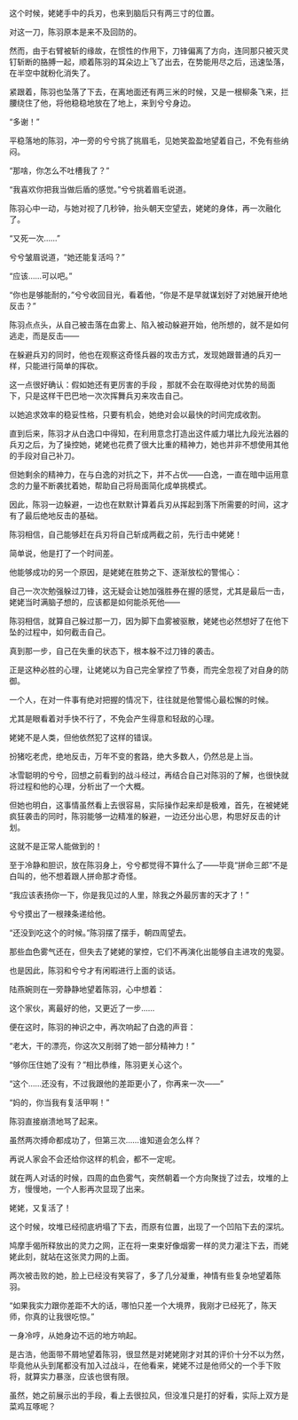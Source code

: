 这个时候，姥姥手中的兵刃，也来到脑后只有两三寸的位置。

对这一刀，陈羽原本是来不及回防的。

然而，由于右臂被斩的缘故，在惯性的作用下，刀锋偏离了方向，连同那只被灭灵钉斩断的胳膊一起，顺着陈羽的耳朵边上飞了出去，在势能用尽之后，迅速坠落，在半空中就粉化消失了。

紧跟着，陈羽也坠落了下去，在离地面还有两三米的时候，又是一根柳条飞来，拦腰绕住了他，将他稳稳地放在了地上，来到兮兮身边。

“多谢！”

平稳落地的陈羽，冲一旁的兮兮挑了挑眉毛，见她笑盈盈地望着自己，不免有些纳闷。

“那啥，你怎么不吐槽我了？”

“我喜欢你把我当做后盾的感觉。”兮兮挑着眉毛说道。

陈羽心中一动，与她对视了几秒钟，抬头朝天空望去，姥姥的身体，再一次融化了。

“又死一次……”

兮兮皱眉说道，“她还能复活吗？”

“应该……可以吧。”

“你也是够能耐的，”兮兮收回目光，看着他，“你是不是早就谋划好了对她展开绝地反击？”

陈羽点点头，从自己被击落在血雾上、陷入被动躲避开始，他所想的，就不是如何逃走，而是反击——

在躲避兵刃的同时，他也在观察这奇怪兵器的攻击方式，发现她跟普通的兵刃一样，只能进行简单的挥砍。

这一点很好确认：假如她还有更厉害的手段 ，那就不会在取得绝对优势的局面下，只是这样干巴巴地一次次挥舞兵刃来攻击自己。

以她追求效率的稳妥性格，只要有机会，她绝对会以最快的时间完成收割。

直到后来，陈羽才从白逸口中得知，在利用意念打造出这件威力堪比九段光法器的兵刃之后，为了操控她，姥姥也花费了很大比重的精神力，她也并非不想使用其他的手段对自己补刀。

但她剩余的精神力，在与白逸的对抗之下，并不占优——白逸，一直在暗中运用意念的力量不断袭扰着她，帮助自己将局面简化成单挑模式。

因此，陈羽一边躲避，一边也在默默计算着兵刃从挥起到落下所需要的时间，这才有了最后绝地反击的基础。

陈羽相信，自己能够赶在兵刃将自己斩成两截之前，先行击中姥姥！

简单说，他是打了一个时间差。

他能够成功的另一个原因，是姥姥在胜势之下、逐渐放松的警惕心：

自己一次次勉强躲过刀锋，这无疑会让她加强胜券在握的感觉，尤其是最后一击，姥姥当时满脑子想的，应该都是如何能杀死他——

陈羽相信，就算自己躲过那一刀，因为脚下血雾被驱散，姥姥也必然想好了在他下坠的过程中，如何截击自己。

真到那一步，自己在失重的状态下，根本躲不过刀锋的袭击。

正是这种必胜的心理，让姥姥以为自己完全掌控了节奏，而完全忽视了对自身的防御。

一个人，在对一件事有绝对把握的情况下，往往就是他警惕心最松懈的时候。

尤其是眼看着对手快不行了，不免会产生得意和轻敌的心理。

姥姥不是人类，但他依然犯了这样的错误。

扮猪吃老虎，绝地反击，万年不变的套路，绝大多数人，仍然总是上当。

冰雪聪明的兮兮，回想之前看到的战斗经过，再结合自己对陈羽的了解，也很快就将过程和他的心理，分析出了一个大概。

但她也明白，这事情虽然看上去很容易，实际操作起来却是极难，首先，在被姥姥疯狂袭击的同时，陈羽能够一边精准的躲避，一边还分出心思，构思好反击的计划。

这就不是正常人能做到的！

至于冷静和胆识，放在陈羽身上，兮兮都觉得不算什么了——毕竟“拼命三郎”不是白叫的，他不想着跟人拼命那才奇怪。

“我应该表扬你一下，你是我见过的人里，除我之外最厉害的天才了！”

兮兮摸出了一根辣条递给他。

“还没到吃这个的时候。”陈羽摆了摆手，朝四周望去。

那些血色雾气还在，但失去了姥姥的掌控，它们不再演化出能够自主进攻的鬼婴。

也是因此，陈羽和兮兮才有闲暇进行上面的谈话。

陆燕婉则在一旁静静地望着陈羽，心中想着：

这个家伙，离最好的他，又更近了一步……

便在这时，陈羽的神识之中，再次响起了白逸的声音：

“老大，干的漂亮，你这次又削弱了她一部分精神力！”

“够你压住她了没有？”相比恭维，陈羽更关心这个。

“这个……还没有，不过我跟他的差距更小了，你再来一次——”

“妈的，你当我有复活甲啊！”

陈羽直接崩溃地骂了起来。

虽然两次搏命都成功了，但第三次……谁知道会怎么样？

再说人家会不会还给你这样的机会，都不一定呢。

就在两人对话的时候，四周的血色雾气，突然朝着一个方向聚拢了过去，坟堆的上方，慢慢地，一个人影再次显现了出来。

姥姥，又复活了！

这个时候，坟堆已经彻底坍塌了下去，而原有位置，出现了一个凹陷下去的深坑。

鸠摩手偈所释放出的灵力之网，正在将一束束好像烟雾一样的灵力灌注下去，而姥姥此刻，就站在这张灵力网的上面。

两次被击败的她，脸上已经没有笑容了，多了几分凝重，神情有些复杂地望着陈羽。

“如果我实力跟你差距不大的话，哪怕只差一个大境界，我刚才已经死了，陈天师，你真的让我很吃惊。”

一身冷哼，从她身边不远的地方响起。

是古浩，他面带不屑地望着陈羽，很显然是对姥姥刚才对其的评价十分不以为然，毕竟他从头到尾都没有加入过战斗，在他看来，姥姥不过是他师父的一个手下败将，就算实力暴涨，应该也很有限。

虽然，她之前展示出的手段，看上去很拉风，但没准只是打的好看，实际上双方是菜鸡互啄呢？
